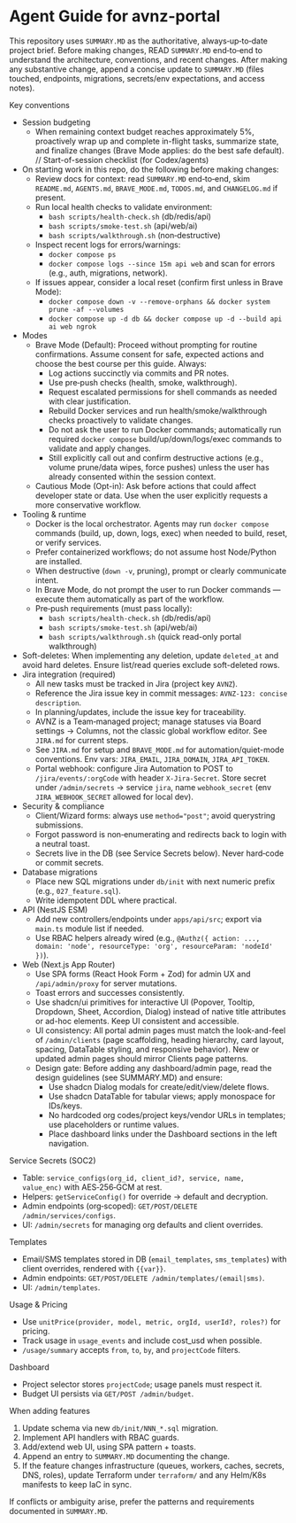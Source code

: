 # Agent Guide for avnz-portal

This repository uses `SUMMARY.MD` as the authoritative, always‑up‑to‑date project brief. Before making changes, READ `SUMMARY.MD` end‑to‑end to understand the architecture, conventions, and recent changes. After making any substantive change, append a concise update to `SUMMARY.MD` (files touched, endpoints, migrations, secrets/env expectations, and access notes).

Key conventions
- Session budgeting
  - When remaining context budget reaches approximately 5%, proactively wrap up and complete in-flight tasks, summarize state, and finalize changes (Brave Mode applies: do the best safe default).
// Start-of-session checklist (for Codex/agents)
- On starting work in this repo, do the following before making changes:
  - Review docs for context: read `SUMMARY.MD` end‑to‑end, skim `README.md`, `AGENTS.md`, `BRAVE_MODE.md`, `TODOS.md`, and `CHANGELOG.md` if present.
  - Run local health checks to validate environment:
    - `bash scripts/health-check.sh` (db/redis/api)
    - `bash scripts/smoke-test.sh` (api/web/ai)
    - `bash scripts/walkthrough.sh` (non‑destructive)
  - Inspect recent logs for errors/warnings:
    - `docker compose ps`
    - `docker compose logs --since 15m api web` and scan for errors (e.g., auth, migrations, network).
  - If issues appear, consider a local reset (confirm first unless in Brave Mode):
    - `docker compose down -v --remove-orphans && docker system prune -af --volumes`
    - `docker compose up -d db && docker compose up -d --build api ai web ngrok`
- Modes
  - Brave Mode (Default): Proceed without prompting for routine confirmations. Assume consent for safe, expected actions and choose the best course per this guide. Always:
    - Log actions succinctly via commits and PR notes.
    - Use pre‑push checks (health, smoke, walkthrough).
    - Request escalated permissions for shell commands as needed with clear justification.
    - Rebuild Docker services and run health/smoke/walkthrough checks proactively to validate changes.
    - Do not ask the user to run Docker commands; automatically run required `docker compose` build/up/down/logs/exec commands to validate and apply changes.
    - Still explicitly call out and confirm destructive actions (e.g., volume prune/data wipes, force pushes) unless the user has already consented within the session context.
  - Cautious Mode (Opt-in): Ask before actions that could affect developer state or data. Use when the user explicitly requests a more conservative workflow.
- Tooling & runtime
  - Docker is the local orchestrator. Agents may run `docker compose` commands (build, up, down, logs, exec) when needed to build, reset, or verify services.
  - Prefer containerized workflows; do not assume host Node/Python are installed.
  - When destructive (`down -v`, pruning), prompt or clearly communicate intent.
  - In Brave Mode, do not prompt the user to run Docker commands — execute them automatically as part of the workflow.
  - Pre‑push requirements (must pass locally):
    - `bash scripts/health-check.sh` (db/redis/api)
    - `bash scripts/smoke-test.sh` (api/web/ai)
    - `bash scripts/walkthrough.sh` (quick read-only portal walkthrough)
- Soft-deletes: When implementing any deletion, update `deleted_at` and avoid hard deletes. Ensure list/read queries exclude soft-deleted rows.
- Jira integration (required)
  - All new tasks must be tracked in Jira (project key `AVNZ`).
  - Reference the Jira issue key in commit messages: `AVNZ-123: concise description`.
  - In planning/updates, include the issue key for traceability.
  - AVNZ is a Team‑managed project; manage statuses via Board settings → Columns, not the classic global workflow editor. See `JIRA.md` for current steps.
  - See `JIRA.md` for setup and `BRAVE_MODE.md` for automation/quiet-mode conventions. Env vars: `JIRA_EMAIL`, `JIRA_DOMAIN`, `JIRA_API_TOKEN`.
  - Portal webhook: configure Jira Automation to POST to `/jira/events/:orgCode` with header `X-Jira-Secret`. Store secret under `/admin/secrets` → service `jira`, name `webhook_secret` (env `JIRA_WEBHOOK_SECRET` allowed for local dev).
- Security & compliance
  - Client/Wizard forms: always use `method="post"`; avoid querystring submissions.
  - Forgot password is non‑enumerating and redirects back to login with a neutral toast.
  - Secrets live in the DB (see Service Secrets below). Never hard‑code or commit secrets.
- Database migrations
  - Place new SQL migrations under `db/init` with next numeric prefix (e.g., `027_feature.sql`).
  - Write idempotent DDL where practical.
- API (NestJS ESM)
  - Add new controllers/endpoints under `apps/api/src`; export via `main.ts` module list if needed.
  - Use RBAC helpers already wired (e.g., `@Authz({ action: ..., domain: 'node', resourceType: 'org', resourceParam: 'nodeId' })`).
- Web (Next.js App Router)
  - Use SPA forms (React Hook Form + Zod) for admin UX and `/api/admin/proxy` for server mutations.
  - Toast errors and successes consistently.
  - Use shadcn/ui primitives for interactive UI (Popover, Tooltip, Dropdown, Sheet, Accordion, Dialog) instead of native title attributes or ad-hoc elements. Keep UI consistent and accessible.
  - UI consistency: All portal admin pages must match the look-and-feel of `/admin/clients` (page scaffolding, heading hierarchy, card layout, spacing, DataTable styling, and responsive behavior). New or updated admin pages should mirror Clients page patterns.
  - Design gate: Before adding any dashboard/admin page, read the design guidelines (see SUMMARY.MD) and ensure:
    - Use shadcn Dialog modals for create/edit/view/delete flows.
    - Use shadcn DataTable for tabular views; apply monospace for IDs/keys.
    - No hardcoded org codes/project keys/vendor URLs in templates; use placeholders or runtime values.
    - Place dashboard links under the Dashboard sections in the left navigation.

Service Secrets (SOC2)
- Table: `service_configs(org_id, client_id?, service, name, value_enc)` with AES‑256‑GCM at rest.
- Helpers: `getServiceConfig()` for override → default and decryption.
- Admin endpoints (org‑scoped): `GET/POST/DELETE /admin/services/configs`.
- UI: `/admin/secrets` for managing org defaults and client overrides.

Templates
- Email/SMS templates stored in DB (`email_templates`, `sms_templates`) with client overrides, rendered with `{{var}}`.
- Admin endpoints: `GET/POST/DELETE /admin/templates/(email|sms)`.
- UI: `/admin/templates`.

Usage & Pricing
- Use `unitPrice(provider, model, metric, orgId, userId?, roles?)` for pricing.
- Track usage in `usage_events` and include cost_usd when possible.
- `/usage/summary` accepts `from`, `to`, `by`, and `projectCode` filters.

Dashboard
- Project selector stores `projectCode`; usage panels must respect it.
- Budget UI persists via `GET/POST /admin/budget`.

When adding features
1) Update schema via new `db/init/NNN_*.sql` migration.
2) Implement API handlers with RBAC guards.
3) Add/extend web UI, using SPA pattern + toasts.
4) Append an entry to `SUMMARY.MD` documenting the change.
5) If the feature changes infrastructure (queues, workers, caches, secrets, DNS, roles), update Terraform under `terraform/` and any Helm/K8s manifests to keep IaC in sync.

If conflicts or ambiguity arise, prefer the patterns and requirements documented in `SUMMARY.MD`.
